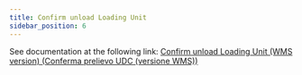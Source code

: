```yaml
---
title: Confirm unload Loading Unit
sidebar_position: 6
---
```


See documentation at the following link: [Confirm unload Loading Unit (WMS version) (Conferma prelievo UDC (versione WMS))](/docs/logistics/udc/loading-unit-packing-lists/loading-unit)